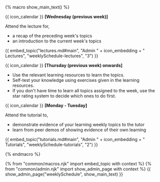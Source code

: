 {% macro show_main_text() %}
<div id="main">

{{ icon_calendar }} **[Wednesday (previous week)]**<br>

Attend the lecture for, 
* a recap of the preceding week's topics
* an introduction to the current week's topics

{{ embed_topic("lectures.md#main", "Admin " + icon_embedding + " Lectures", "weeklySchedule-lectures", "3") }}

<p/>

{{ icon_calendar }} **[Thursday (previous week) onwards]**<br>
 
 * Use the relevant learning resources to learn the topics.
 * Self-test your knowledge using exercises given in the learning resources. 
 * If you don't have time to learn all topics assigned to the week, use the star rating system to decide which ones to do first.

<p/>

{{ icon_calendar }} **[Monday - Tuesday]**<br>
 
Attend the tutorial to,

* demonstrate evidence of your learning weekly topics to the tutor
* learn from peer demos of showing evidence of their own learning

{{ embed_topic("tutorials.md#main", "Admin " + icon_embedding + " Tutorials", "weeklySchedule-tutorials", "2") }}


</div>
{% endmacro %}

{% from "common/macros.njk" import embed_topic with context %}
{% from "common/admin.njk" import show_admin_page with context %}
{{ show_admin_page("weeklySchedule", show_main_text) }}